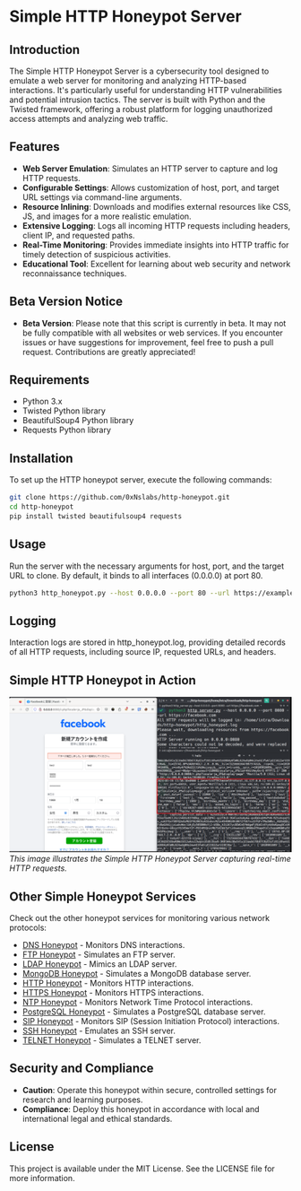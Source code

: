 # Simple HTTP Honeypot Server

## Introduction
The Simple HTTP Honeypot Server is a cybersecurity tool designed to emulate a web server for monitoring and analyzing HTTP-based interactions. It's particularly useful for understanding HTTP vulnerabilities and potential intrusion tactics. The server is built with Python and the Twisted framework, offering a robust platform for logging unauthorized access attempts and analyzing web traffic.

## Features
- **Web Server Emulation**: Simulates an HTTP server to capture and log HTTP requests.
- **Configurable Settings**: Allows customization of host, port, and target URL settings via command-line arguments.
- **Resource Inlining**: Downloads and modifies external resources like CSS, JS, and images for a more realistic emulation.
- **Extensive Logging**: Logs all incoming HTTP requests including headers, client IP, and requested paths.
- **Real-Time Monitoring**: Provides immediate insights into HTTP traffic for timely detection of suspicious activities.
- **Educational Tool**: Excellent for learning about web security and network reconnaissance techniques.

## Beta Version Notice
- **Beta Version**: Please note that this script is currently in beta. It may not be fully compatible with all websites or web services. If you encounter issues or have suggestions for improvement, feel free to push a pull request. Contributions are greatly appreciated!

## Requirements
- Python 3.x
- Twisted Python library
- BeautifulSoup4 Python library
- Requests Python library

## Installation
To set up the HTTP honeypot server, execute the following commands:

```bash
git clone https://github.com/0xNslabs/http-honeypot.git
cd http-honeypot
pip install twisted beautifulsoup4 requests
```

## Usage
Run the server with the necessary arguments for host, port, and the target URL to clone. 
By default, it binds to all interfaces (0.0.0.0) at port 80.

```bash
python3 http_honeypot.py --host 0.0.0.0 --port 80 --url https://example.com
```

## Logging
Interaction logs are stored in http_honeypot.log, providing detailed records of all HTTP requests, including source IP, requested URLs, and headers.

## Simple HTTP Honeypot in Action
![Simple HTTP Honeypot in Action](https://raw.githubusercontent.com/0xNslabs/http-honeypot/main/PoC.png)
*This image illustrates the Simple HTTP Honeypot Server capturing real-time HTTP requests.*

## Other Simple Honeypot Services

Check out the other honeypot services for monitoring various network protocols:

- [DNS Honeypot](https://github.com/0xNslabs/dns-honeypot) - Monitors DNS interactions.
- [FTP Honeypot](https://github.com/0xNslabs/ftp-honeypot) - Simulates an FTP server.
- [LDAP Honeypot](https://github.com/0xNslabs/ldap-honeypot) - Mimics an LDAP server.
- [MongoDB Honeypot](https://github.com/0xNslabs/mongodb-honeypot) - Simulates a MongoDB database server.
- [HTTP Honeypot](https://github.com/0xNslabs/http-honeypot) - Monitors HTTP interactions.
- [HTTPS Honeypot](https://github.com/0xNslabs/https-honeypot) - Monitors HTTPS interactions.
- [NTP Honeypot](https://github.com/0xNslabs/ntp-honeypot) - Monitors Network Time Protocol interactions.
- [PostgreSQL Honeypot](https://github.com/0xNslabs/postgresql-honeypot) - Simulates a PostgreSQL database server.
- [SIP Honeypot](https://github.com/0xNslabs/sip-honeypot) - Monitors SIP (Session Initiation Protocol) interactions.
- [SSH Honeypot](https://github.com/0xNslabs/ssh-honeypot) - Emulates an SSH server.
- [TELNET Honeypot](https://github.com/0xNslabs/telnet-honeypot) - Simulates a TELNET server.

## Security and Compliance
- **Caution**: Operate this honeypot within secure, controlled settings for research and learning purposes.
- **Compliance**: Deploy this honeypot in accordance with local and international legal and ethical standards.

## License
This project is available under the MIT License. See the LICENSE file for more information.
